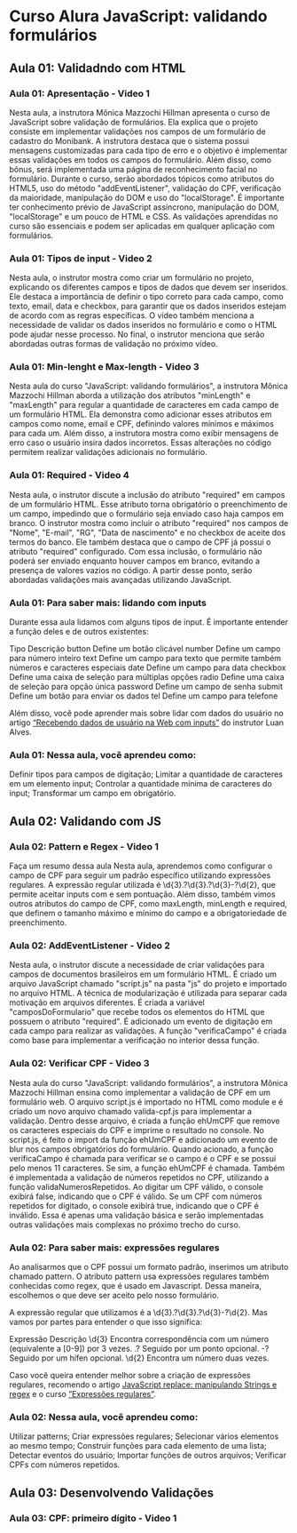 # Curso Alura JavaScript: validando formulários

## Aula 01: Validadndo com HTML

### Aula 01: Apresentação - Video 1

Nesta aula, a instrutora Mônica Mazzochi Hillman apresenta o curso de JavaScript sobre validação de formulários. Ela explica que o projeto consiste em implementar validações nos campos de um formulário de cadastro do Monibank. A instrutora destaca que o sistema possui mensagens customizadas para cada tipo de erro e o objetivo é implementar essas validações em todos os campos do formulário. Além disso, como bônus, será implementada uma página de reconhecimento facial no formulário. Durante o curso, serão abordados tópicos como atributos do HTML5, uso do método "addEventListener", validação do CPF, verificação da maioridade, manipulação do DOM e uso do "localStorage". É importante ter conhecimento prévio de JavaScript assíncrono, manipulação do DOM, "localStorage" e um pouco de HTML e CSS. As validações aprendidas no curso são essenciais e podem ser aplicadas em qualquer aplicação com formulários.

### Aula 01: Tipos de input - Video 2

Nesta aula, o instrutor mostra como criar um formulário no projeto, explicando os diferentes campos e tipos de dados que devem ser inseridos. Ele destaca a importância de definir o tipo correto para cada campo, como texto, email, data e checkbox, para garantir que os dados inseridos estejam de acordo com as regras específicas. O vídeo também menciona a necessidade de validar os dados inseridos no formulário e como o HTML pode ajudar nesse processo. No final, o instrutor menciona que serão abordadas outras formas de validação no próximo vídeo.

### Aula 01: Min-lenght e Max-length - Video 3

Nesta aula do curso "JavaScript: validando formulários", a instrutora Mônica Mazzochi Hillman aborda a utilização dos atributos "minLength" e "maxLength" para regular a quantidade de caracteres em cada campo de um formulário HTML. Ela demonstra como adicionar esses atributos em campos como nome, email e CPF, definindo valores mínimos e máximos para cada um. Além disso, a instrutora mostra como exibir mensagens de erro caso o usuário insira dados incorretos. Essas alterações no código permitem realizar validações adicionais no formulário.

### Aula 01: Required - Video 4

Nesta aula, o instrutor discute a inclusão do atributo "required" em campos de um formulário HTML. Esse atributo torna obrigatório o preenchimento de um campo, impedindo que o formulário seja enviado caso haja campos em branco. O instrutor mostra como incluir o atributo "required" nos campos de "Nome", "E-mail", "RG", "Data de nascimento" e no checkbox de aceite dos termos do banco. Ele também destaca que o campo de CPF já possui o atributo "required" configurado. Com essa inclusão, o formulário não poderá ser enviado enquanto houver campos em branco, evitando a presença de valores vazios no código. A partir desse ponto, serão abordadas validações mais avançadas utilizando JavaScript.

### Aula 01: Para saber mais: lidando com inputs

Durante essa aula lidamos com alguns tipos de input. É importante entender a função deles e de outros existentes:

Tipo        Descrição
button      Define um botão clicável
number      Define um campo para número inteiro
text        Define um campo para texto que permite também números e caracteres especiais
date        Define um campo para data
checkbox    Define uma caixa de seleção para múltiplas opções
radio       Define uma caixa de seleção para opção única
password    Define um campo de senha
submit      Define um botão para enviar os dados
tel         Define um campo para telefone

Além disso, você pode aprender mais sobre lidar com dados do usuário no artigo [“Recebendo dados de usuário na Web com inputs”](https://www.alura.com.br/artigos/recebendo-dados-usuario-na-web-com-inputs) do instrutor Luan Alves.

### Aula 01: Nessa aula, você aprendeu como:

Definir tipos para campos de digitação;
Limitar a quantidade de caracteres em um elemento input;
Controlar a quantidade mínima de caracteres do input;
Transformar um campo em obrigatório.

## Aula 02: Validando com JS

### Aula 02: Pattern e Regex - Video 1

Faça um resumo dessa aula
Nesta aula, aprendemos como configurar o campo de CPF para seguir um padrão específico utilizando expressões regulares. A expressão regular utilizada é \d{3}.?\d{3}.?\d{3}-?\d{2}, que permite aceitar inputs com e sem pontuação. Além disso, também vimos outros atributos do campo de CPF, como maxLength, minLength e required, que definem o tamanho máximo e mínimo do campo e a obrigatoriedade de preenchimento.

### Aula 02: AddEventListener - Video 2

Nesta aula, o instrutor discute a necessidade de criar validações para campos de documentos brasileiros em um formulário HTML. É criado um arquivo JavaScript chamado "script.js" na pasta "js" do projeto e importado no arquivo HTML. A técnica de modularização é utilizada para separar cada motivação em arquivos diferentes. É criada a variável "camposDoFormulario" que recebe todos os elementos do HTML que possuem o atributo "required". É adicionado um evento de digitação em cada campo para realizar as validações. A função "verificaCampo" é criada como base para implementar a verificação no interior dessa função.

### Aula 02: Verificar CPF - Video 3

Nesta aula do curso "JavaScript: validando formulários", a instrutora Mônica Mazzochi Hillman ensina como implementar a validação de CPF em um formulário web. O arquivo script.js é importado no HTML como module e é criado um novo arquivo chamado valida-cpf.js para implementar a validação. Dentro desse arquivo, é criada a função ehUmCPF que remove os caracteres especiais do CPF e imprime o resultado no console. No script.js, é feito o import da função ehUmCPF e adicionado um evento de blur nos campos obrigatórios do formulário. Quando acionado, a função verificaCampo é chamada para verificar se o campo é o CPF e se possui pelo menos 11 caracteres. Se sim, a função ehUmCPF é chamada. Também é implementada a validação de números repetidos no CPF, utilizando a função validaNumerosRepetidos. Ao digitar um CPF válido, o console exibirá false, indicando que o CPF é válido. Se um CPF com números repetidos for digitado, o console exibirá true, indicando que o CPF é inválido. Essa é apenas uma validação básica e serão implementadas outras validações mais complexas no próximo trecho do curso.

### Aula 02: Para saber mais: expressões regulares

Ao analisarmos que o CPF possui um formato padrão, inserimos um atributo chamado pattern. O atributo pattern usa expressões regulares também conhecidas como regex, que é usado em Javascript. Dessa maneira, escolhemos o que deve ser aceito pelo nosso formulário.

A expressão regular que utilizamos é a \d{3}\.?\d{3}\.?\d{3}-?\d{2}. Mas vamos por partes para entender o que isso significa:

Expressão   Descrição
\d{3}   Encontra correspondência com um número (equivalente a [0-9]) por 3 vezes.
.?  Seguido por um ponto opcional.
-?  Seguido por um hífen opcional.
\d{2}   Encontra um número duas vezes.

Caso você queira entender melhor sobre a criação de expressões regulares, recomendo o artigo [JavaScript replace: manipulando Strings e regex](https://www.alura.com.br/artigos/javascript-replace-manipulando-strings-e-regex) e o curso [”Expressões regulares”](https://cursos.alura.com.br/course/expressoes-regulares).

### Aula 02: Nessa aula, você aprendeu como:
Utilizar patterns;
Criar expressões regulares;
Selecionar vários elementos ao mesmo tempo;
Construir funções para cada elemento de uma lista;
Detectar eventos do usuário;
Importar funções de outros arquivos;
Verificar CPFs com números repetidos.

## Aula 03: Desenvolvendo Validações

### Aula 03: CPF: primeiro dígito - Video 1

